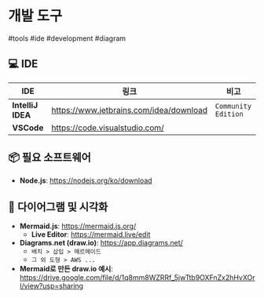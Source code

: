 # 개발 도구

#tools #ide #development #diagram

## 💻 IDE

| IDE               | 링크                                    | 비고                |
| ----------------- | --------------------------------------- | ------------------- |
| **IntelliJ IDEA** | https://www.jetbrains.com/idea/download | `Community Edition` |
| **VSCode**        | https://code.visualstudio.com/          |                     |

## 📦 필요 소프트웨어

- **Node.js**: https://nodejs.org/ko/download

## 🎨 다이어그램 및 시각화

- **Mermaid.js**: https://mermaid.js.org/
  - **Live Editor**: https://mermaid.live/edit
- **Diagrams.net (draw.io)**: https://app.diagrams.net/
  - `배치 > 삽입 > 메르메이드`
  - `그 외 도형 > AWS ...`
- **Mermaid로 만든 draw.io 예시**: https://drive.google.com/file/d/1q8mm8WZRRf_5jwTtb9OXFnZx2hHvXOrl/view?usp=sharing